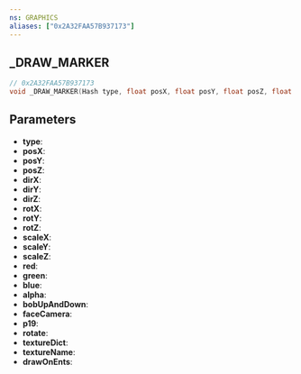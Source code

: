 ```yaml
---
ns: GRAPHICS
aliases: ["0x2A32FAA57B937173"]
---
```

## _DRAW_MARKER

```c
// 0x2A32FAA57B937173
void _DRAW_MARKER(Hash type, float posX, float posY, float posZ, float dirX, float dirY, float dirZ, float rotX, float rotY, float rotZ, float scaleX, float scaleY, float scaleZ, int red, int green, int blue, int alpha, BOOL bobUpAndDown, BOOL faceCamera, int p19, BOOL rotate, char* textureDict, char* textureName, BOOL drawOnEnts);
```

## Parameters
* **type**:
* **posX**:
* **posY**:
* **posZ**:
* **dirX**:
* **dirY**:
* **dirZ**:
* **rotX**:
* **rotY**:
* **rotZ**:
* **scaleX**:
* **scaleY**:
* **scaleZ**:
* **red**:
* **green**:
* **blue**:
* **alpha**:
* **bobUpAndDown**:
* **faceCamera**:
* **p19**:
* **rotate**:
* **textureDict**:
* **textureName**:
* **drawOnEnts**:
